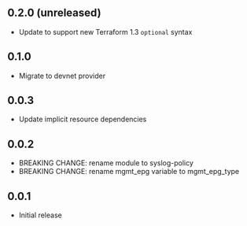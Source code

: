 ## 0.2.0 (unreleased)

- Update to support new Terraform 1.3 `optional` syntax

## 0.1.0

- Migrate to devnet provider

## 0.0.3

- Update implicit resource dependencies

## 0.0.2

- BREAKING CHANGE: rename module to syslog-policy
- BREAKING CHANGE: rename mgmt_epg variable to mgmt_epg_type

## 0.0.1

- Initial release
